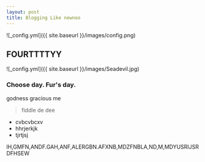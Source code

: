 ```yaml
---
layout: post
title: Blogging Like newnoo
---
```


![_config.yml]({{ site.baseurl }}/images/config.png)

## FOURTTTTYY

![_config.yml]({{ site.baseurl }}/images/Seadevil.jpg)

### Choose day. Fur's day.

godness gracious me

> fiddle de dee

- cvbcvbcxv
- hhrjerkjk
- tjrtjsj


lH,GMFN,ANDF.GAH,ANF,ALERGBN.AFXNB,MDZFNBLA,ND,M,MDYUSRIJSRDFHSEW
